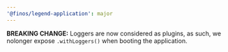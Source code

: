 ```yaml
---
'@finos/legend-application': major
---
```


**BREAKING CHANGE:** Loggers are now considered as plugins, as such, we nolonger expose `.withLoggers()` when booting the application.
